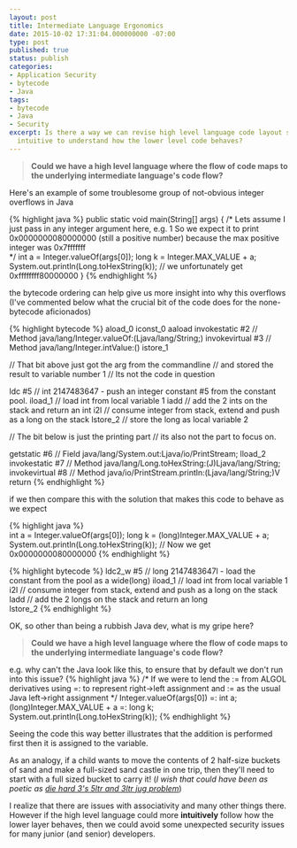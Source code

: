 ```yaml
---
layout: post
title: Intermediate Language Ergonomics
date: 2015-10-02 17:31:04.000000000 -07:00
type: post
published: true
status: publish
categories:
- Application Security
- bytecode
- Java
tags:
- bytecode
- Java
- Security
excerpt: Is there a way we can revise high level language code layout such that its
  intuitive to understand how the lower level code behaves?
---
```

>**Could we have a high level language where the flow of code maps to the underlying intermediate language's code flow?**

Here's an example of some troublesome group of not-obvious integer overflows in Java

{% highlight java %}
public static void main(String[] args) {
  /* Lets assume I just pass in any integer argument here, e.g. 1
     So we expect it to print 0x0000000080000000 
     (still a positive number)
     because the max positive integer was 0x7fffffff<br />
  */
  int a = Integer.valueOf(args[0]);
  long k = Integer.MAX_VALUE + a;
  System.out.println(Long.toHexString(k)); 
  // we unfortunately get 0xffffffff80000000
}
{% endhighlight %}

the bytecode ordering can help give us more insight into why this overflows (I've commented below what the crucial bit of the code does for the none-bytecode aficionados)

{% highlight bytecode %}
aload_0
iconst_0
aaload
invokestatic  #2 // Method java/lang/Integer.valueOf:(Ljava/lang/String;)
invokevirtual #3 // Method java/lang/Integer.intValue:()
istore_1

// That bit above just got the arg from the commandline
// and stored the result to variable number 1
// Its not the code in question


ldc #5   // int 2147483647 - push an integer constant #5 from the constant pool.
iload_1  // load int from local variable 1
iadd     // add the 2 ints on the stack and return an int
i2l      // consume integer from stack, extend and push as a long on the stack 
lstore_2 // store the long as local variable 2

// The bit below is just the printing part
// its also not the part to focus on.

getstatic     #6 // Field java/lang/System.out:Ljava/io/PrintStream;
lload_2
invokestatic  #7 // Method java/lang/Long.toHexString:(J)Ljava/lang/String;
invokevirtual #8 // Method java/io/PrintStream.println:(Ljava/lang/String;)V
return
{% endhighlight %}

if we then compare this with the solution that makes this code to behave as we expect

{% highlight java %}  
int a = Integer.valueOf(args[0]);
long k = (long)Integer.MAX_VALUE + a;
System.out.println(Long.toHexString(k)); // Now we get 0x0000000080000000
{% endhighlight %}


{% highlight bytecode %}
ldc2_w  #5  // long 2147483647l - load the constant from the pool as a wide(long)
iload_1     // load int from local variable 1
i2l         // consume integer from stack, extend and push as a long on the stack
ladd        // add the 2 longs on the stack and return an long<br />
lstore_2
{% endhighlight %}


OK, so other than being a rubbish Java dev, what is my gripe here?
>**Could we have a high level language where the flow of code maps to the underlying intermediate language's code flow?**

e.g. why can't the Java look like this, to ensure that by default we don't run into this issue?
{% highlight java %}
/*
   If we were to lend the := from ALGOL derivatives
   using =: to represent right->left assignment
   and := as the usual Java left->right assignment
*/
Integer.valueOf(args[0]) =: int a;
(long)Integer.MAX_VALUE + a =: long k;
System.out.println(Long.toHexString(k));
{% endhighlight %}

Seeing the code this way better illustrates that the addition is performed first then it is assigned to the variable.

As an analogy, if a child wants to move the contents of 2 half-size buckets of sand and make a full-sized sand castle in one trip, then they'll need to start with a full sized bucket to carry it! (_I wish that could have been as poetic as [die hard 3's 5ltr and 3ltr jug problem](https://www.youtube.com/watch?v=BVtQNK_ZUJg)_)

I realize that there are issues with associativity and many other things there. However if the high level language could more **intuitively** follow how the lower layer behaves, then we could avoid some unexpected security issues for many junior (and senior) developers.
